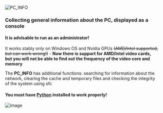 ![PC_INFO](https://user-images.githubusercontent.com/104412752/236770015-220265be-44e3-491d-bb38-fc1beeb224c0.png)

### Collecting general information about the PC, displayed as a console

#### It is advisable to run as an administrator!

It works stably only on Windows OS and Nvidia GPUs ~~(AMD/Intel supported, but can work wrong!)~~ - __Now there is support for AMD/Intel video cards, but you will not be able to find out the frequency of the video core and memory__

The **PC_INFO** has additional functions: searching for information about the network, clearing the cache and temporary files and checking the integrity of the system using sfc

#### You must have [Python](https://www.python.org/downloads/) installed to work properly!

![image](https://user-images.githubusercontent.com/104412752/231861552-81fd926b-a926-4ccb-b3fb-8fc7a0eebf05.png)

